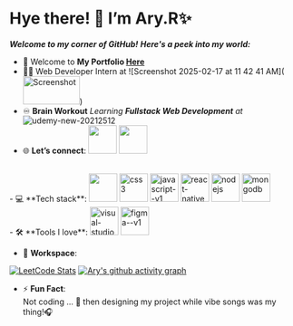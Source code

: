 # **Hye there! 👋 I’m Ary.R✨**
***Welcome to my corner of GitHub!***
***Here's a peek into my world:***

- 🌱 Welcome to **My Portfolio [Here](#)**
- 👩‍💻 Web Developer Intern at ![Screenshot 2025-02-17 at 11 42 41 AM](<img width="100" height="50"
  src="https://github.com/user-attachments/assets/0da488d5-ef5a-4988-b4cc-ebc186b12e58" alt="Screenshot"/>)
- ♾️ **Brain Workout**
  *Learning **Fullstack Web Development** at* ![udemy-new-20212512](<img width="50" height="50" src="https://github.com/user-attachments/assets/912a388f-c887-41af-b0d9-023d0446e0fe" />)
- 🌐 **Let’s connect**:
  [<img width="50" height="50" src="https://img.shields.io/badge/GitHub-100000?style=for-the-badge&logo=github&logoColor=white"/>](https://github.com/Ary-R)
  [<img width="50" height="50" src="https://img.shields.io/badge/LinkedIn-0077B5?style=for-the-badge&logo=linkedin&logoColor=white">](https://www.linkedin.com/in/ary-r/)

<br />
- 💻 **Tech stack**:  
<img width="50" height="50" src="https://img.icons8.com/color/48/html-5--v1.png"/> <img width="50" height="50" src="https://img.icons8.com/color/48/css3.png" alt="css3"/> <img width="50" height="50" src="https://img.icons8.com/color/48/javascript--v1.png" alt="javascript--v1"/> <img width="50" height="50" src="https://img.icons8.com/color/48/react-native.png" alt="react-native"/> <img width="50" height="50" src="https://img.icons8.com/color/48/nodejs.png" alt="nodejs"/> <img width="50" height="50" src="https://img.icons8.com/color/48/mongodb.png" alt="mongodb"/>
<br />
- 🛠️ **Tools I love**:
<img width="50" height="50" src="https://img.icons8.com/color/48/visual-studio--v2.png" alt="visual-studio--v2"/>
<img width="50" height="50" src="https://img.icons8.com/color/48/figma--v1.png" alt="figma--v1"/>

- 🏢 **Workspace**:  

[![LeetCode Stats](https://leetcard.jacoblin.cool/kugan_r?theme=dark&font=Staatliches&ext=contest)](https://leetcode.com/u/kugan_r/)
[![Ary's github activity graph](https://github-readme-activity-graph.vercel.app/graph?username=Ary-R&bg_color=000000&color=ffffff&line=37ff00&point=ffffff&area=true&hide_border=true)](https://github.com/ashutosh00710/github-readme-activity-graph)

- ⚡ **Fun Fact**:  
Not coding ... 🤔 then designing my project while vibe songs was my thing!🎧
